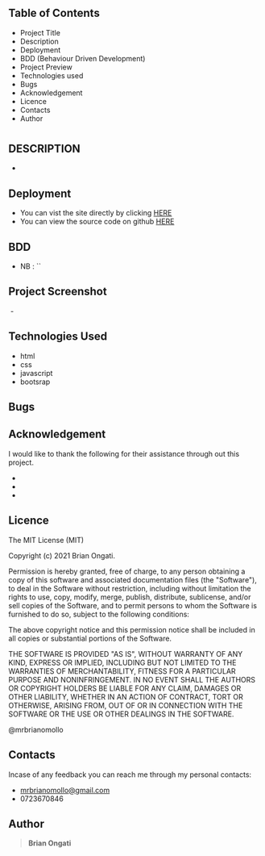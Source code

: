## Table of Contents

- Project Title
- Description
- Deployment
- BDD (Behaviour Driven Development)
- Project Preview
- Technologies used
- Bugs
- Acknowledgement
- Licence
- Contacts
- Author

#

## DESCRIPTION

- 

## Deployment

- You can vist the site directly by clicking [HERE]()
- You can view the source code on github [HERE]()

## BDD

> 
> 
- NB : ``

## Project Screenshot

<img>
-

## Technologies Used

- html
- css
- javascript
- bootsrap

## Bugs



## Acknowledgement

I would like to thank the following for their assistance through out this project.

- 
- 
- 

## Licence

The MIT License (MIT)

Copyright (c) 2021 Brian Ongati.

Permission is hereby granted, free of charge, to any person obtaining a copy of this software and associated documentation files (the "Software"), to deal in the Software without restriction, including without limitation the rights to use, copy, modify, merge, publish, distribute, sublicense, and/or sell copies of the Software, and to permit persons to whom the Software is furnished to do so, subject to the following conditions:

The above copyright notice and this permission notice shall be included in all copies or substantial portions of the Software.

THE SOFTWARE IS PROVIDED "AS IS", WITHOUT WARRANTY OF ANY KIND, EXPRESS OR IMPLIED, INCLUDING BUT NOT LIMITED TO THE WARRANTIES OF MERCHANTABILITY, FITNESS FOR A PARTICULAR PURPOSE AND NONINFRINGEMENT. IN NO EVENT SHALL THE AUTHORS OR COPYRIGHT HOLDERS BE LIABLE FOR ANY CLAIM, DAMAGES OR OTHER LIABILITY, WHETHER IN AN ACTION OF CONTRACT, TORT OR OTHERWISE, ARISING FROM, OUT OF OR IN CONNECTION WITH THE SOFTWARE OR THE USE OR OTHER DEALINGS IN THE SOFTWARE.

@mrbrianomollo

## Contacts

Incase of any feedback you can reach me through my personal contacts:

- mrbrianomollo@gmail.com
- 0723670846

## Author

> **Brian Ongati**
